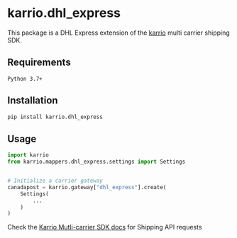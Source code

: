 # karrio.dhl_express

This package is a DHL Express extension of the [karrio](https://pypi.org/project/karrio) multi carrier shipping SDK.

## Requirements

`Python 3.7+`

## Installation

```bash
pip install karrio.dhl_express
```

## Usage

```python
import karrio
from karrio.mappers.dhl_express.settings import Settings


# Initialize a carrier gateway
canadapost = karrio.gateway["dhl_express"].create(
    Settings(
        ...
    )
)
```

Check the [Karrio Mutli-carrier SDK docs](https://docs.karrio.io) for Shipping API requests
